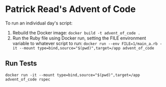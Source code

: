 # Patrick Read's Advent of Code

To run an individual day's script:

1. Rebuild the Docker image: `docker build -t advent_of_code .`
2. Run the Ruby file using Docker run, setting the FILE environment variable to whatever script to run: `docker run --env FILE=1/main_a.rb -it --mount type=bind,source="$(pwd)",target=/app advent_of_code`

## Run Tests

`docker run -it --mount type=bind,source="$(pwd)",target=/app advent_of_code rspec`
